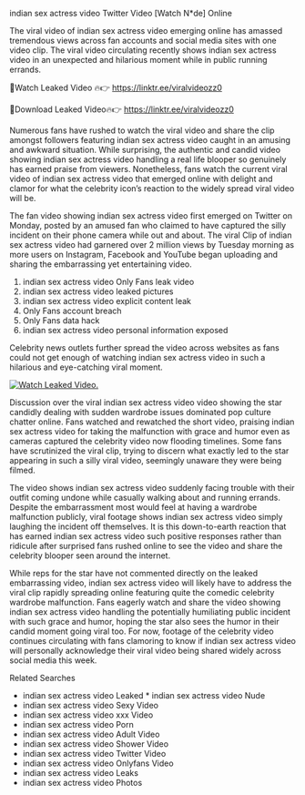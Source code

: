﻿indian sex actress video Twitter Video [Watch N*de] Online

The viral video of ﻿indian sex actress video emerging online has amassed tremendous views across fan accounts and social media sites with one video clip. The viral video circulating recently shows ﻿indian sex actress video in an unexpected and hilarious moment while in public running errands. 

🔴Watch Leaked Video 🔥👉  https://linktr.ee/viralvideozz0 

🔴Download Leaked Video🔥👉  https://linktr.ee/viralvideozz0 

Numerous fans have rushed to watch the viral video and share the clip amongst followers featuring ﻿indian sex actress video caught in an amusing and awkward situation. While surprising, the authentic and candid video showing ﻿indian sex actress video handling a real life blooper so genuinely has earned praise from viewers. Nonetheless, fans watch the current viral video of ﻿indian sex actress video that emerged online with delight and clamor for what the celebrity icon’s reaction to the widely spread viral video will be.

The fan video showing ﻿indian sex actress video first emerged on Twitter on Monday, posted by an amused fan who claimed to have captured the silly incident on their phone camera while out and about. The viral Clip of ﻿indian sex actress video had garnered over 2 million views by Tuesday morning as more users on Instagram, Facebook and YouTube began uploading and sharing the embarrassing yet entertaining video. 

1. ﻿indian sex actress video Only Fans leak video
2. ﻿indian sex actress video leaked pictures
3. ﻿indian sex actress video explicit content leak
4. Only Fans account breach
5. Only Fans data hack
6. ﻿indian sex actress video personal information exposed

Celebrity news outlets further spread the video across websites as fans could not get enough of watching ﻿indian sex actress video in such a hilarious and eye-catching viral moment. 

[![Watch Leaked Video.](https://miro.medium.com/v2/resize:fit:828/format:webp/1*cilzJN44JGOrTw9NJCrNHA.gif "Watch Leaked Video")](https://linktr.ee/viralvideozz0)

Discussion over the viral ﻿indian sex actress video video showing the star candidly dealing with sudden wardrobe issues dominated pop culture chatter online. Fans watched and rewatched the short video, praising ﻿indian sex actress video for taking the malfunction with grace and humor even as cameras captured the celebrity video now flooding timelines. Some fans have scrutinized the viral clip, trying to discern what exactly led to the star appearing in such a silly viral video, seemingly unaware they were being filmed.

The video shows ﻿indian sex actress video suddenly facing trouble with their outfit coming undone while casually walking about and running errands. Despite the embarrassment most would feel at having a wardrobe malfunction publicly, viral footage shows ﻿indian sex actress video simply laughing the incident off themselves. It is this down-to-earth reaction that has earned ﻿indian sex actress video such positive responses rather than ridicule after surprised fans rushed online to see the video and share the celebrity blooper seen around the internet.  

While reps for the star have not commented directly on the leaked embarrassing video, ﻿indian sex actress video will likely have to address the viral clip rapidly spreading online featuring quite the comedic celebrity wardrobe malfunction. Fans eagerly watch and share the video showing ﻿indian sex actress video handling the potentially humiliating public incident with such grace and humor, hoping the star also sees the humor in their candid moment going viral too. For now, footage of the celebrity video continues circulating with fans clamoring to know if ﻿indian sex actress video will personally acknowledge their viral video being shared widely across social media this week.

Related Searches
* ﻿indian sex actress video Leaked
﻿* indian sex actress video Nude
* ﻿indian sex actress video Sexy Video
* ﻿indian sex actress video xxx Video
* ﻿indian sex actress video Porn
* ﻿indian sex actress video Adult Video
* ﻿indian sex actress video Shower Video
* ﻿indian sex actress video Twitter Video
* ﻿indian sex actress video Onlyfans Video
* ﻿indian sex actress video Leaks
* ﻿indian sex actress video Photos